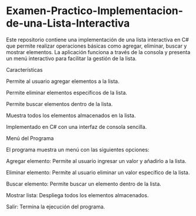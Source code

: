 # Examen-Practico-Implementacion-de-una-Lista-Interactiva

Este repositorio contiene una implementación de una lista interactiva en C# que permite realizar operaciones básicas como agregar, eliminar, buscar y mostrar elementos. La aplicación funciona a través de la consola y presenta un menú interactivo para facilitar la gestión de la lista.

Características

Permite al usuario agregar elementos a la lista.

Permite eliminar elementos específicos de la lista.

Permite buscar elementos dentro de la lista.

Muestra todos los elementos almacenados en la lista.

Implementado en C# con una interfaz de consola sencilla.

Menú del Programa

El programa muestra un menú con las siguientes opciones:

Agregar elemento: Permite al usuario ingresar un valor y añadirlo a la lista.

Eliminar elemento: Permite al usuario eliminar un valor específico de la lista.

Buscar elemento: Permite buscar un elemento dentro de la lista.

Mostrar lista: Despliega todos los elementos almacenados.

Salir: Termina la ejecución del programa.
